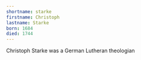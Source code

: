 ```yaml
---
shortname: starke
firstname: Christoph
lastname: Starke
born: 1684
died: 1744
---
```


Christoph Starke was a German Lutheran theologian 

